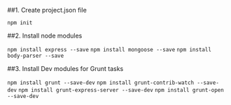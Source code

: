 ##1. Create project.json file

`npm init`

##2. Install node modules

`npm install express --save` 
`npm install mongoose --save` 
`npm install body-parser --save` 

##3. Install Dev modules for Grunt tasks

`npm install grunt --save-dev` 
`npm install grunt-contrib-watch --save-dev` 
`npm install grunt-express-server --save-dev` 
`npm install grunt-open --save-dev` 
